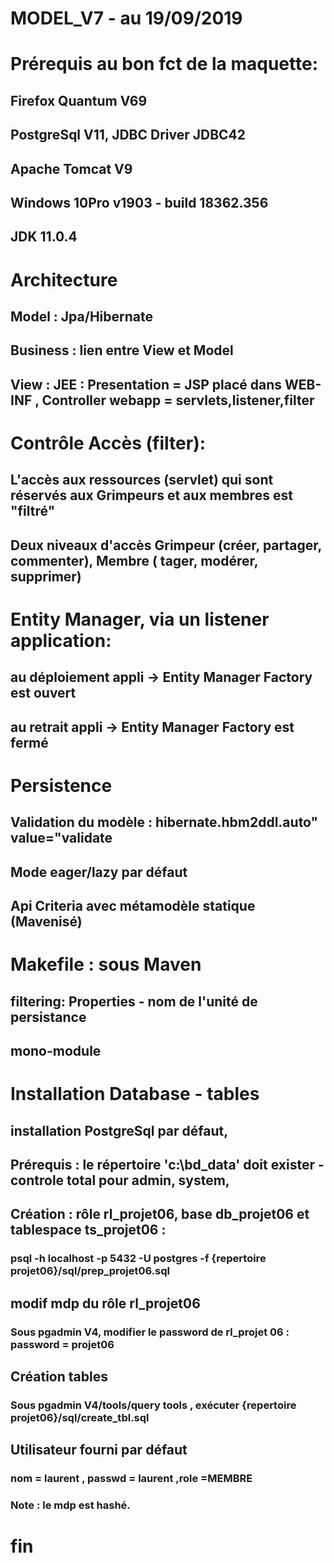 #  MODEL_V7 - au 19/09/2019

# Prérequis au bon fct de la maquette:
## Firefox Quantum V69
## PostgreSql V11, JDBC Driver JDBC42
## Apache Tomcat V9
## Windows 10Pro v1903 - build 18362.356
## JDK 11.0.4

# Architecture
## Model :  Jpa/Hibernate 
## Business : lien entre View et Model
## View  : JEE : Presentation = JSP placé dans WEB-INF ,  Controller webapp = servlets,listener,filter
# Contrôle Accès (filter):
## L'accès aux  ressources (servlet) qui sont réservés aux Grimpeurs et aux membres est "filtré"
## Deux niveaux d'accès  Grimpeur (créer, partager, commenter), Membre ( tager, modérer, supprimer)
# Entity Manager, via un listener application:
## au déploiement appli -> Entity Manager Factory est ouvert
## au retrait appli -> Entity Manager Factory est fermé
# Persistence
## Validation du modèle : hibernate.hbm2ddl.auto" value="validate
## Mode eager/lazy par défaut 
## Api Criteria avec métamodèle statique (Mavenisé) 
# Makefile : sous Maven
## filtering: Properties - nom de l'unité de persistance 
## mono-module
# Installation Database - tables
## installation PostgreSql par défaut, 
## Prérequis : le répertoire 'c:\bd_data' doit exister - controle total pour admin, system,
## Création : rôle rl_projet06, base db_projet06 et tablespace ts_projet06 :
### psql -h localhost -p 5432 -U postgres -f {repertoire projet06}/sql/prep_projet06.sql
## modif mdp du rôle rl_projet06 
### Sous pgadmin V4,  modifier le password de rl_projet 06 : password = projet06
## Création tables
### Sous pgadmin V4/tools/query tools , exécuter {repertoire projet06}/sql/create_tbl.sql  
## Utilisateur fourni par défaut
### nom = laurent , passwd = laurent ,role =MEMBRE
### Note : le mdp est hashé. 
# fin






 




